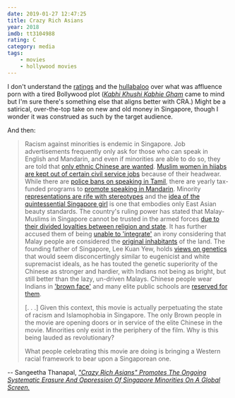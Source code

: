 ```yaml
---
date: 2019-01-27 12:47:25
title: Crazy Rich Asians
year: 2018
imdb: tt3104988
rating: C
category: media
tags:
    - movies
    - hollywood movies
---
```


I don't understand the [ratings](https://www.metacritic.com/movie/crazy-rich-asians) and the [hullabaloo](http://time.com/longform/crazy-rich-asians/) over what was affluence porn with a tired Bollywood plot ([_Kabhi Khushi Kabhie Gham_](https://www.imdb.com/title/tt0248126/) came to mind but I'm sure there's something else that aligns better with CRA.) Might be a satirical, over-the-top take on new and old money in Singapore, though I wonder it was construed as such by the target audience.

And then:

> Racism against minorities is endemic in Singapore. Job advertisements frequently only ask for those who can speak in English and Mandarin, and even if minorities are able to do so, they are told that [only ethnic Chinese are wanted](http://www.thinkcentre.org/article.php?id=2135). [Muslim women in hijabs are kept out of certain civil service jobs](https://www.todayonline.com/singapore/allowing-hijab-problematic-some-jobs-yaacob) because of their headwear. While there are [police bans on speaking in Tamil](https://www.google.com/search?client=safari&rls=en&q=Ng,+E-Jay.+Sgpolitics.net,+%22Police+ban+on+Tamil+language+discussion+at+Speaker%E2%80%99s+Corner+proves+the+liberalization+is+mere+tokenism.&ie=UTF-8&oe=UTF-8), there are yearly tax-funded programs to [promote speaking in Mandarin](https://en.wikipedia.org/wiki/Speak_Mandarin_Campaign). Minority [representations are rife with stereotypes](https://www.academia.edu/4839982/Tan_Kenneth_Paul_Ethnic_representation_on_Singapore_film_and_television_._In_Beyond_Rituals_and_Riots_Ethnic_Pluralism_and_Social_Cohesion_in_Singapore_ed._Lai_A.E._289_315._Singapore_Eastern_Universities_Press_2004) and the [idea of the quintessential Singapore girl](http://popspoken.com/style/2015/05/fair-porcelain-complexion-cosmopolitan-singapore-writers-narrow-definition-of-beauty) is one that embodies only East Asian beauty standards. The country's ruling power has stated that Malay-Muslims in Singapore cannot be trusted in the armed forces [due to their divided loyalties between religion and state](http://www.singapore-window.org/sw99/90915loy.htm). It has further accused them of being [unable to 'integrate'](http://www.heraldsun.com.au/blogs/andrew-bolt/singapores-lee-we-cant-integrate-muslims/news-story/f7064e21e9803db2f7139a119607c64c) an irony considering that Malay people are considered the [original inhabitants](https://en.wikipedia.org/wiki/Malay_Singaporeans#Status_of_Malays_in_Singapore) of the land. The founding father of Singapore, Lee Kuan Yew, holds [views on genetics](https://pdfs.semanticscholar.org/5058/d1bc358fe18944e8aaa399e422f74d0fed75.pdf) that would seem disconcertingly similar to eugenicist and white supremacist ideals, as he has touted the genetic superiority of the Chinese as stronger and hardier, with Indians not being as bright, but still better than the lazy, un-driven Malays. Chinese people wear Indians in ['brown face'](http://popspoken.com/arts/2015/03/mediacorp-actor-desmond-tan-does-blackface-fans-unoffended) and many elite public schools are [reserved for them](http://equalitydemocracy.commons.yale-nus.edu.sg/2017/12/07/the-special-assistance-plan-singapores-own-bumiputera-policy/).
>
> [. . .] Given this context, this movie is actually perpetuating the state of racism and Islamophobia in Singapore. The only Brown people in the movie are opening doors or in service of the elite Chinese in the movie. Minorities only exist in the periphery of the film. Why is this being lauded as revolutionary?
> 
> What people celebrating this movie are doing is bringing a Western racial framework to bear upon a Singaporean one. 

-- Sangeetha Thanapal, _["Crazy Rich Asians" Promotes The Ongoing Systematic Erasure And Oppression Of Singapore Minorities On A Global Screen.](https://wearyourvoicemag.com/culture/crazy-rich-asians-not-radical-win-representation)_

